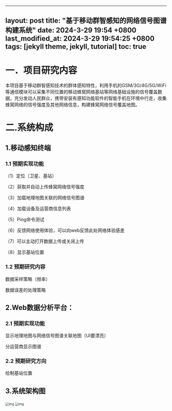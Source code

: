 
---
layout: post
title: "基于移动群智感知的网络信号图谱构建系统"
date: 2024-3-29 19:54 +0800
last_modified_at: 2024-3-29 19:54:25 +0800
tags: [jekyll theme, jekyll, tutorial]
toc:  true
---

# 一．项目研究内容

​        本项目基于移动群智感知技术的群体感知特性，利用手机的GSM/3G/4G/5G/WiFi等通信模块可以采集不同位置的移动蜂窝网络基站等网络基础设施的信号覆盖数据，充分发动人民群众，携带安装有感知功能软件的智能手机在环境中行走，收集蜂窝网络的信号强度及其他网络信息，构建蜂窝网络信号覆盖地图。

# 二.系统构成

## 1.移动感知终端

### 1.1 预期实现功能

（1）定位（卫星、基站）

（2）获取并自动上传蜂窝网络信号强度

（3）加载地理地图关联的网络信号图谱

（4）加载设备及运营商信息列表

（5）Ping命令测试

（6）反馈网络使用体验，可以向web反馈此处网络体验感差

（7）可以主动打开数据上传或关闭上传

（8）显示基站位置

### 1.2 预期研究内容

数据采样策略（频率）

数据误差的处理策略

## 2.Web数据分析平台：

### 2.1 预期实现功能

显示地理地图与网络信号图谱关联地图（UI要漂亮）

分运营商显示图谱

### 2.2 预期研究方向

绘制基站位置

## 3.系统架构图

<img src="https://img-blog.csdnimg.cn/direct/e86f7e4981414fe297c449d427565a93.png" alt="img" style="zoom:67%;" />

<img src="https://img-blog.csdnimg.cn/direct/53fe688faf554e3ebc0a878da54ccaa6.png" alt="img" style="zoom:67%;" />
